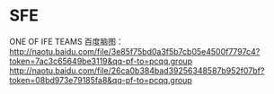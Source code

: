 # SFE
ONE OF IFE TEAMS
百度脑图：http://naotu.baidu.com/file/3e85f75bd0a3f5b7cb05e4500f7797c4?token=7ac3c65649be3119&qq-pf-to=pcqq.group
		  http://naotu.baidu.com/file/26ca0b384bad39256348587b952f07bf?token=08bd973e79185fa8&qq-pf-to=pcqq.group
